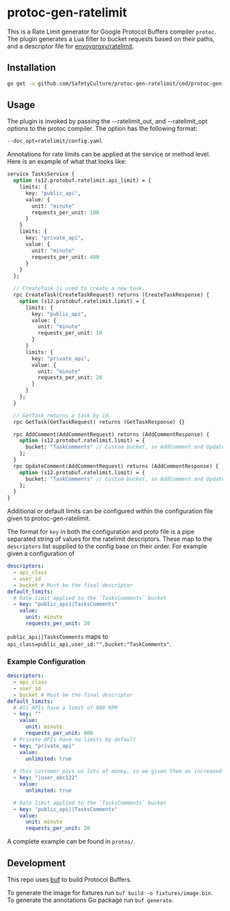 # protoc-gen-ratelimit

This is a Rate Limit generator for Google Protocol Buffers compiler `protoc`. The plugin generates a Lua filter to bucket requests based on their paths, and a descriptor file for [envoyproxy/ratelimit](https://github.com/envoyproxy/ratelimit).

## Installation

```bash
go get -u github.com/SafetyCulture/protoc-gen-ratelimit/cmd/protoc-gen-ratelimit
```

## Usage

The plugin is invoked by passing the --ratelimit_out, and --ratelimit_opt options to the protoc compiler. The option has the following format:

```bash
--doc_opt=ratelimit/config.yaml
```

Annotations for rate limits can be applied at the service or method level. Here is an example of what that looks like:

```proto
service TasksService {
  option (s12.protobuf.ratelimit.api_limit) = {
    limits: {
      key: "public_api",
      value: {
        unit: "minute"
        requests_per_unit: 100
      }
    }
    limits: {
      key: "private_api",
      value: {
        unit: "minute"
        requests_per_unit: 400
      }
    }
  };

  // CreateTask is used to create a new task.
  rpc CreateTask(CreateTaskRequest) returns (CreateTaskResponse) {
    option (s12.protobuf.ratelimit.limit) = {
      limits: {
        key: "public_api",
        value: {
          unit: "minute"
          requests_per_unit: 10
        }
      }
      limits: {
        key: "private_api",
        value: {
          unit: "minute"
          requests_per_unit: 20
        }
      }
    };
  }

  // GetTask returns a task by id.
  rpc GetTask(GetTaskRequest) returns (GetTaskResponse) {}

  rpc AddComment(AddCommentRequest) returns (AddCommentResponse) {
    option (s12.protobuf.ratelimit.limit) = {
      bucket: "TaskComments" // Custom bucket, so AddComment and UpdateComment can share a ratelimit
    };
  }
  rpc UpdateComment(AddCommentRequest) returns (AddCommentResponse) {
    option (s12.protobuf.ratelimit.limit) = {
      bucket: "TaskComments" // Custom bucket, so AddComment and UpdateComment can share a ratelimit
    };
  }
}
```

Additional or default limits can be configured within the configuration file given to protoc-gen-ratelimit.

The format for `key` in both the configuration and proto file is a pipe separated string of values for the ratelimit descriptors. These map to the `descriptors` list supplied to the config base on their order. For example given a configuration of

```yaml
descriptors:
  - api_class
  - user_id
  - bucket # Must be the final descriptor
default_limits:
  # Rate limit applied to the `TasksComments` bucket
  - key: "public_api||TasksComments"
    value:
      unit: minute
      requests_per_unit: 20
```

`public_api||TasksComments` maps to `api_class=public_api,user_id:"",bucket:"TaskComments"`.

### Example Configuration

```yaml
descriptors:
  - api_class
  - user_id
  - bucket # Must be the final descriptor
default_limits:
  # All APIs have a limit of 800 RPM
  - key: ""
    value:
      unit: minute
      requests_per_unit: 800
  # Private APIs have no limits by default
  - key: "private_api"
    value:
      unlimited: true
  
  # This customer pays us lots of money, so we given them an increased ratelimit
  - key: "|user_abc122"
    value:
      unlimited: true

  # Rate limit applied to the `TasksComments` bucket
  - key: "public_api||TasksComments"
    value:
      unit: minute
      requests_per_unit: 20
```

A complete example can be found in `protos/`.

## Development

This repo uses [buf](https://buf.build) to build Protocol Buffers.

To generate the image for fixtures run `buf build -o fixtures/image.bin`.  
To generate the annotations Go package run `buf generate`.
